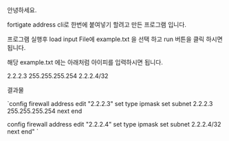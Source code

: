 안녕하세요.

fortigate address cli로 한번에 붙여넣기 할려고 만든 프로그램 입니다.

프로그램 실행후 load input File에 example.txt 을 선택 하고 run 버튼을 클릭 하시면 됩니다.

해당 example.txt 에는 아래처럼 아이피를 입력하시면 됩니다.

2.2.2.3 255.255.255.254
2.2.2.4/32

결과물 


`config firewall address
    edit "2.2.2.3"
    set type ipmask
    set subnet 2.2.2.3 255.255.255.254
    next
end

config firewall address
    edit "2.2.2.4"
    set type ipmask
    set subnet 2.2.2.4/32
    next
end"
`

